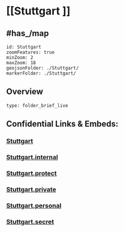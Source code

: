 ﻿# [[Stuttgart ]]

## #has_/map 

```leaflet
id: Stuttgart
zoomFeatures: true 
minZoom: 2 
maxZoom: 18
geojsonFolder: ./Stuttgart/
markerFolder: ./Stuttgart/
```


## Overview
 
```ccard
type: folder_brief_live
```
 

## Confidential Links & Embeds: 

### [Stuttgart](/_public/Earth/Continent/Europe/Europe~Central/Germany/Germany~West/Baden-Wuerttemberg/Stuttgart.md) 

### [Stuttgart.internal](/_internal/Earth/Continent/Europe/Europe~Central/Germany/Germany~West/Baden-Wuerttemberg/Stuttgart.internal.md) 

### [Stuttgart.protect](/_protect/Earth/Continent/Europe/Europe~Central/Germany/Germany~West/Baden-Wuerttemberg/Stuttgart.protect.md) 

### [Stuttgart.private](/_private/Earth/Continent/Europe/Europe~Central/Germany/Germany~West/Baden-Wuerttemberg/Stuttgart.private.md) 

### [Stuttgart.personal](/_personal/Earth/Continent/Europe/Europe~Central/Germany/Germany~West/Baden-Wuerttemberg/Stuttgart.personal.md) 

### [Stuttgart.secret](/_secret/Earth/Continent/Europe/Europe~Central/Germany/Germany~West/Baden-Wuerttemberg/Stuttgart.secret.md) 
